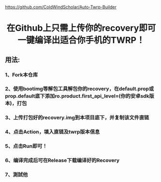 https://github.com/ColdWindScholar/Auto-Twrp-Builder

# <div align="center">在Github上只需上传你的recovery即可一键编译出适合你手机的TWRP！</div>

## 用法:
###  1、Fork本仓库
### 2、使用bootimg等解包工具解包你的recovery，在default.prop或prop.default底下添加ro.product.first_api_level=(你的安卓sdk版本)，打包
### 3、上传打包好的recovery.img到本项目底下，并复制该文件直链
### 4、点击Action，填入直链及twrp版本信息
### 5、点击Run即可！
### 6、编译完成后可在Release下载编译好的Recovery
### 7、測試他

